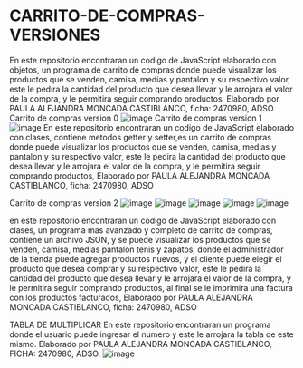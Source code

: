 # CARRITO-DE-COMPRAS-VERSIONES
En este repositorio encontraran un codigo de JavaScript elaborado con objetos, un programa de carrito de compras donde puede visualizar los productos que se venden, camisa, medias y pantalon y su respectivo valor, este le pedira la cantidad del producto que desea llevar y le arrojara el valor de la compra, y le permitira seguir comprando productos, Elaborado por PAULA ALEJANDRA MONCADA CASTIBLANCO, ficha: 2470980, ADSO
Carrito de compras version 0
![image](https://user-images.githubusercontent.com/101758866/176279104-6f93e76f-2801-40c7-9351-77b74700af67.png)
Carrito de compras version 1
![image](https://user-images.githubusercontent.com/101758866/176279854-42a8663e-8fe1-4857-90a1-10ccafe4eaff.png)
En este repositorio encontraran un codigo de JavaScript elaborado con clases, contiene metodos getter y setter,es un carrito de compras donde puede visualizar los productos que se venden, camisa, medias y pantalon y su respectivo valor, este le pedira la cantidad del producto que desea llevar y le arrojara el valor de la compra, y le permitira seguir comprando productos, Elaborado por PAULA ALEJANDRA MONCADA CASTIBLANCO, ficha: 2470980, ADSO

Carrito de compras version 2
![image](https://user-images.githubusercontent.com/101758866/176280458-f932835b-f105-4d72-9fd9-3c9286dbf9b3.png)
![image](https://user-images.githubusercontent.com/101758866/176280557-0a65038d-0c43-47e8-9dd7-4911c9e1bb8c.png)
![image](https://user-images.githubusercontent.com/101758866/176280696-8b8a2044-caae-4024-84a8-5806f5e1fa37.png)
![image](https://user-images.githubusercontent.com/101758866/176280955-6231f9c6-1576-4799-be35-a8bcc6daf5b6.png)
![image](https://user-images.githubusercontent.com/101758866/176282597-09a612bc-b077-45c5-be4d-116949afe450.png)

en este repositorio encontraran un codigo de JavaScript elaborado con clases, un programa mas avanzado y completo de carrito de compras, contiene un archivo JSON, y se puede visualizar los productos que se venden, camisa, medias  pantalon tenis y zapatos, donde el administrador de la tienda puede agregar productos nuevos, y el cliente puede elegir el producto que desea comprar y  su respectivo valor, este le pedira la cantidad del producto que desea llevar y le arrojara el valor de la compra, y le permitira seguir comprando productos, al final se le imprimira una factura con los productos facturados,  Elaborado por PAULA ALEJANDRA MONCADA CASTIBLANCO, ficha: 2470980, ADSO


TABLA DE MULTIPLICAR 
En este repositorio encontraran un programa donde el usuario puede ingresar el numero y este le arrojara la tabla de este mismo.
Elaborado por PAULA ALEJANDRA MONCADA CASTIBLANCO, FICHA: 2470980, ADSO.
![image](https://user-images.githubusercontent.com/101758866/176949879-aca52b87-df3f-42da-8b02-a81e3d5b140e.png)
